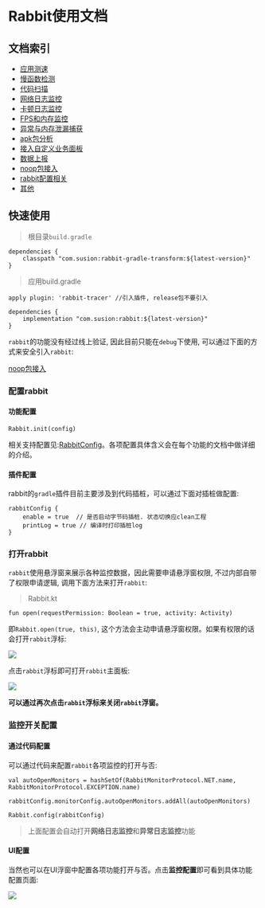 # Rabbit使用文档

## 文档索引

- [应用测速](./speed-monitor.md)
- [慢函数检测](./slow-method-monitor.md)
- [代码扫描](./block-code-monitor.md)
- [网络日志监控](./net-log-monitor.md)
- [卡顿日志监控](./block-log-monitor.md)
- [FPS和内存监控](./memory-fps-monitor.md)
- [异常与内存泄漏捕获](./others-monitor.md)
- [apk包分析](./app-analyzer.md)
- [接入自定义业务面板](./custom-page.md)
- [数据上报](./data-report.md)
- [noop包接入](./noop-document.md)
- [rabbit配置相关](./gradle-plugin-config-demo.md)
- [其他](./others.md)

## 快速使用

>根目录`build.gradle`
```
dependencies {
    classpath "com.susion:rabbit-gradle-transform:${latest-version}"
}
```

>应用build.gradle
```
apply plugin: 'rabbit-tracer' //引入插件, release包不要引入

dependencies {
    implementation "com.susion:rabbit:${latest-version}"
} 
```

`rabbit`的功能没有经过线上验证, 因此目前只能在`debug`下使用, 可以通过下面的方式来安全引入`rabbit`:

[noop包接入](./noop-document.md)

### 配置rabbit

#### 功能配置

```
Rabbit.init(config)
```

相关支持配置见:[RabbitConfig](https://github.com/SusionSuc/rabbit-client/blob/master/rabbit-base/src/main/java/com/susion/rabbit/base/config/RabbitConfig.kt)。各项配置具体含义会在每个功能的文档中做详细的介绍。

#### 插件配置

rabbit的`gradle`插件目前主要涉及到代码插桩，可以通过下面对插桩做配置:

```
rabbitConfig {
    enable = true  // 是否启动字节码插桩. 状态切换应clean工程
    printLog = true // 编译时打印插桩log
}
```

### 打开rabbit

`rabbit`使用悬浮窗来展示各种监控数据，因此需要申请悬浮窗权限, 不过内部自带了权限申请逻辑, 调用下面方法来打开`rabbit`:

>Rabbit.kt
```
fun open(requestPermission: Boolean = true, activity: Activity)
```

即`Rabbit.open(true, this)`, 这个方法会主动申请悬浮窗权限。如果有权限的话会打开`rabbit`浮标:

![](./pic/fps.jpg)

点击`rabbit`浮标即可打开`rabbit`主面板:

![](./pic/entry.jpg)

**可以通过再次点击`rabbit`浮标来关闭`rabbit`浮窗。**

### 监控开关配置

#### 通过代码配置

可以通过代码来配置`rabbit`各项监控的打开与否:

```
val autoOpenMonitors = hashSetOf(RabbitMonitorProtocol.NET.name, RabbitMonitorProtocol.EXCEPTION.name)

rabbitConfig.monitorConfig.autoOpenMonitors.addAll(autoOpenMonitors)

Rabbit.config(rabbitConfig)
```
>上面配置会自动打开**网络日志监控**和**异常日志监控**功能

#### UI配置

当然也可以在UI浮窗中配置各项功能打开与否。点击**监控配置**即可看到具体功能配置页面:

![](./pic/config-page.jpg)







